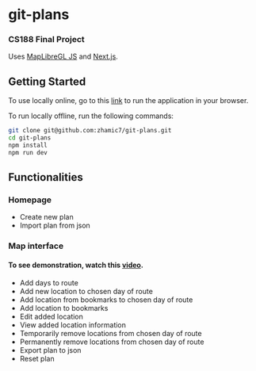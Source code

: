 # git-plans
### CS188 Final Project

Uses [MapLibreGL JS](https://maplibre.org/maplibre-gl-js/docs/) and [Next.js](https://nextjs.org). 

## Getting Started
To use locally online, go to this [link](https://zhamic7.github.io/git-plans/) to run the application in your browser.

To run locally offline, run the following commands: 
```bash
git clone git@github.com:zhamic7/git-plans.git
cd git-plans
npm install
npm run dev
```
## Functionalities
### Homepage
- Create new plan
- Import plan from json

### Map interface
#### To see demonstration, watch this [video](https://drive.google.com/file/d/1u3RMgEEQ94sDDbxjsE9fuV9vMlcbTao6/view?usp=sharing).
- Add days to route
- Add new location to chosen day of route
- Add location from bookmarks to chosen day of route
- Add location to bookmarks
- Edit added location
- View added location information
- Temporarily remove locations from chosen day of route
- Permanently remove locations from chosen day of route
- Export plan to json
- Reset plan

